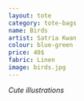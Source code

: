 ```yaml
---
layout: tote
category: tote-bags
name: Birds
artist: Satria Kwan
colour: blue-green
price: 40$
fabric: Linen
image: birds.jpg
---
```


*Cute illustrations*